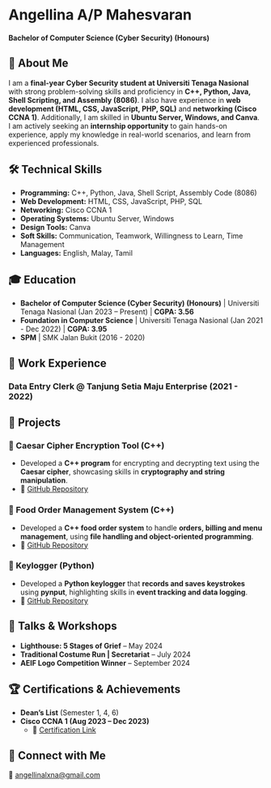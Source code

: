 # Angellina A/P Mahesvaran  

#### Bachelor of Computer Science (Cyber Security) (Honours)

## 🚀 About Me  
I am a **final-year Cyber Security student at Universiti Tenaga Nasional** with strong problem-solving skills and proficiency in **C++, Python, Java, Shell Scripting, and Assembly (8086)**. I also have experience in **web development (HTML, CSS, JavaScript, PHP, SQL)** and **networking (Cisco CCNA 1)**. Additionally, I am skilled in **Ubuntu Server, Windows, and Canva**. I am actively seeking an **internship opportunity** to gain hands-on experience, apply my knowledge in real-world scenarios, and learn from experienced professionals.  

## 🛠 Technical Skills  
- **Programming:** C++, Python, Java, Shell Script, Assembly Code (8086)  
- **Web Development:** HTML, CSS, JavaScript, PHP, SQL  
- **Networking:** Cisco CCNA 1  
- **Operating Systems:** Ubuntu Server, Windows  
- **Design Tools:** Canva  
- **Soft Skills:** Communication, Teamwork, Willingness to Learn, Time Management  
- **Languages:** English, Malay, Tamil  

## 🎓 Education  
- **Bachelor of Computer Science (Cyber Security) (Honours)** | Universiti Tenaga Nasional (Jan 2023 – Present) | **CGPA: 3.56**  
- **Foundation in Computer Science** | Universiti Tenaga Nasional (Jan 2021 - Dec 2022) | **CGPA: 3.95**  
- **SPM** | SMK Jalan Bukit (2016 - 2020)  

## 💼 Work Experience  
### **Data Entry Clerk @ Tanjung Setia Maju Enterprise (2021 - 2022)**  

## 📂 Projects  
### 🔹 Caesar Cipher Encryption Tool (C++)  
- Developed a **C++ program** for encrypting and decrypting text using the **Caesar cipher**, showcasing skills in **cryptography and string manipulation**.  
- 🔗 [GitHub Repository](https://github.com/AshleyLina/Ceaser-Cipher)  

### 🔹 Food Order Management System (C++)  
- Developed a **C++ food order system** to handle **orders, billing and menu management**, using **file handling and object-oriented programming**.  
- 🔗 [GitHub Repository](https://github.com/ashleylina/food-order-management-system-)  

### 🔹 Keylogger (Python)  
- Developed a **Python keylogger** that **records and saves keystrokes** using **pynput**, highlighting skills in **event tracking and data logging**.  
- 🔗 [GitHub Repository](https://github.com/ashleylina/KeyLogger)  

## 🎤 Talks & Workshops  
- **Lighthouse: 5 Stages of Grief** – May 2024  
- **Traditional Costume Run | Secretariat** – July 2024  
- **AEIF Logo Competition Winner** – September 2024  

## 🏆 Certifications & Achievements  
- **Dean’s List** (Semester 1, 4, 6)  
- **Cisco CCNA 1 (Aug 2023 – Dec 2023)**  
  - 🔗 [Certification Link](https://drive.google.com/file/d/1iitWGjPg--RC0gus9EHswadFZc5qjK5l/view?usp=sharing)  

## 📢 Connect with Me  
📧 angellinalxna@gmail.com  

